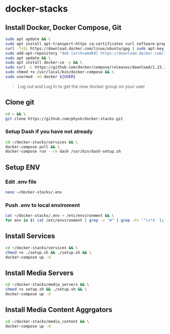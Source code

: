 # docker-stacks

## Install Docker, Docker Compose, Git

```bash
sudo apt update && \
sudo apt install apt-transport-https ca-certificates curl software-properties-common git nano -y && \
curl -fsSL https://download.docker.com/linux/ubuntu/gpg | sudo apt-key add - && \
sudo add-apt-repository "deb [arch=amd64] https://download.docker.com/linux/ubuntu $(lsb_release -cs) stable" && \
sudo apt update && \
sudo apt install docker-ce -y && \
sudo curl -L https://github.com/docker/compose/releases/download/1.23.1/docker-compose-`uname -s`-`uname -m` -o /usr/local/bin/docker-compose && \
sudo chmod +x /usr/local/bin/docker-compose && \
sudo usermod -aG docker ${USER}
```

> Log out and Log In to get the new docker group on your user

## Clone git

```bash
cd ~ && \
git clone https://github.com/physk/docker-stacks.git
```

### Setup Dash if you have not already

```bash
cd ~/docker-stacks/services && \
docker-compose pull && \
docker-compose run --rm dash /usr/bin/dash-setup.sh
```

## Setup ENV
### Edit .env file

```bash
nano ~/docker-stacks/.env
```

### Push .env to local enviroment

```bash
cat ~/docker-stacks/.env > /etc/environment && \
for env in $( cat /etc/environment | grep -v "#" | grep -Pv '^\s*$' ); do export $(echo $env | sed -e 's/"//g' | sed -z 's/["\n\r]//g'); done
```

## Install Services

```bash
cd ~/docker-stacks/services && \
chmod +x ./setup.sh && ./setup.sh && \
docker-compose up -d
```

## Install Media Servers

```bash
cd ~/docker-stacks/media_servers && \
chmod +x setup.sh && ./setup.sh && \
docker-compose up -d
```

## Install Media Content Aggrgators

```bash
cd ~/docker-stacks/media_content && \
docker-compose up -d
```